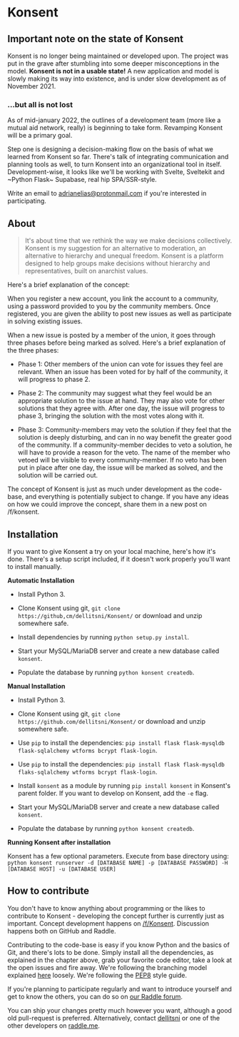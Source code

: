 # Konsent

## Important note on the state of Konsent

Konsent is no longer being maintained or developed upon. The project was put in the grave after stumbling into some deeper misconceptions in the model. **Konsent is not in a usable state!** A new application and model is slowly making its way into existence, and is under slow development as of November 2021. 

### ...but all is not lost

As of mid-january 2022, the outlines of a development team (more like a mutual aid network, really) is beginning to take form. Revamping Konsent will be a primary goal.

Step one is designing a decision-making flow on the basis of what we learned from Konsent so far. There's talk of integrating communication and planning tools as well, to turn Konsent into an organizational tool in itself. Development-wise, it looks like we'll be working with Svelte, Sveltekit and ~Python Flask~ Supabase, real hip SPA/SSR-style. 

Write an email to adrianelias@protonmail.com if you're interested in participating. 

## About

> It's about time that we rethink the way we make decisions collectively. Konsent is my suggestion for an alternative to moderation, an alternative to hierarchy and unequal freedom. Konsent is a platform designed to help groups make decisions without hierarchy and representatives, built on anarchist values.

Here's a brief explanation of the concept:

When you register a new account, you link the account to a community, using a password provided to you by the community members. Once registered, you are given the ability to post new issues as well as participate in solving existing issues.

When a new issue is posted by a member of the union, it goes through three phases before being marked as solved. Here's a brief explanation of the three phases:

- Phase 1: Other members of the union can vote for issues they feel are relevant. When an issue has been voted for by half of the community, it will progress to phase 2.

- Phase 2: The community may suggest what they feel would be an appropriate solution to the issue at hand. They may also vote for other solutions that they agree with. After one day, the issue will progress to phase 3, bringing the solution with the most votes along with it.

- Phase 3: Community-members may veto the solution if they feel that the solution is deeply disturbing, and can in no way benefit the greater good of the community. If a community-member decides to veto a solution, he will have to provide a reason for the veto. The name of the member who vetoed will be visible to every community-member. If no veto has been put in place after one day, the issue will be marked as solved, and the solution will be carried out.

The concept of Konsent is just as much under development as the code-base, and everything is potentially subject to change. If you have any ideas on how we could improve the concept, share them in a new post on /f/konsent.

## Installation

If you want to give Konsent a try on your local machine, here's how it's done. There's a setup script included, if it doesn't work properly you'll want to install manually.

**Automatic Installation**

- Install Python 3.

- Clone Konsent using git, `git clone https://github,cm/dellitsni/Konsent/` or download and unzip somewhere safe.

- Install dependencies by running `python setup.py install`.

- Start your MySQL/MariaDB server and create a new database called `konsent`.

- Populate the database by running `python konsent createdb`.

**Manual Installation**

- Install Python 3.

- Clone Konsent using git, `git clone https://github.com/dellitsni/Konsent/` or download and unzip somewhere safe.

- Use `pip` to install the dependencies: `pip install flask flask-mysqldb flask-sqlalchemy wtforms bcrypt flask-login`.

- Use `pip` to install the dependencies: `pip install flask flask-mysqldb flaks-sqlalchemy wtforms bcrypt flask-login`. 

- Install `konsent` as a module by running `pip install konsent` in Konsent's parent folder. If you want to develop on Konsent, add the `-e` flag.

- Start your MySQL/MariaDB server and create a new database called `konsent`.

- Populate the database by running `python konsent createdb`.

**Running Konsent after installation**

Konsent has a few optional parameters. Execute from base directory using: `python konsent runserver -d [DATABASE NAME] -p [DATABASE PASSWORD] -H [DATABASE HOST] -u [DATABASE USER]`

## How to contribute

You don't have to know anything about programming or the likes to contribute to Konsent - developing the concept further is currently just as important. Concept development happens on [/f/Konsent](https://raddle.me/f/Konsent). Discussion happens both on GitHub and Raddle.

Contributing to the code-base is easy if you know Python and the basics of Git, and there's lots to be done. Simply install all the dependencies, as explained in the chapter above, grab your favorite code editor, take a look at the open issues and fire away. We're following the branching model explained [here](https://nvie.com/posts/a-successful-git-branching-model/) loosely. We're following the [PEP8](https://pep8.org/) style guide.

If you're planning to participate regularly and want to introduce yourself and get to know the others, you can do so on [our Raddle forum](https://raddle.me/f/Konsent).

You can ship your changes pretty much however you want, although a good old pull-request is preferred. Alternatively, contact [dellitsni](https://raddle.me/u/dellitsni) or one of the other developers on [raddle.me](https://raddle.me).
